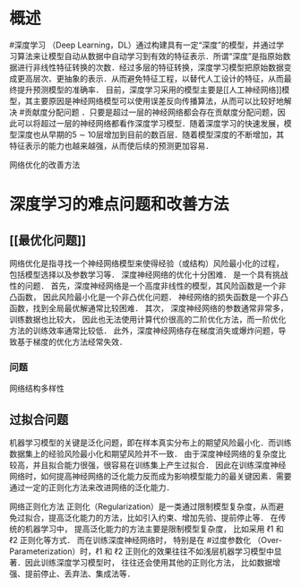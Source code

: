# 概述
#深度学习 （Deep Learning，DL）通过构建具有一定“深度”的模型，并通过学习算法来让模型自动从数据中自动学习到有效的特征表示．所谓“深度”是指原始数据进行非线性特征转换的次数．经过多层的特征转换，深度学习模型把原始数据变成更高层次、更抽象的表示．从而避免特征工程，以替代人工设计的特征，从而最终提升预测模型的准确率．
目前，深度学习采用的模型主要是[[人工神经网络]]模型，其主要原因是神经网络模型可以使用误差反向传播算法，从而可以比较好地解决 #贡献度分配问题 ．只要是超过一层的神经网络都会存在贡献度分配问题，因此可以将超过一层的神经网络都看作深度学习模型．随着深度学习的快速发展，模型深度也从早期的5 ∼ 10层增加到目前的数百层．随着模型深度的不断增加，其特征表示的能力也越来越强，从而使后续的预测更加容易．

网络优化的改善方法
# 深度学习的难点问题和改善方法
## [[最优化问题]]
网络优化是指寻找一个神经网络模型来使得经验（或结构）风险最小化的过程， 包括模型选择以及参数学习等． 
深度神经网络的优化十分困难． 是一个具有挑战性的问题． 
首先，深度神经网络是一个高度非线性的模型，其风险函数是一个非凸函数， 因此风险最小化是一个非凸优化问题． 神经网络的损失函数是一个非凸函数，找到全局最优解通常比较困难． 
其次， 深度神经网络的参数通常非常多， 训练数据也比较大， 因此也无法使用计算代价很高的二阶优化方法，而一阶优化方法的训练效率通常比较低． 
此外，深度神经网络存在梯度消失或爆炸问题，导致基于梯度的优化方法经常失效．
### 问题
网络结构多样性
## 过拟合问题
机器学习模型的关键是泛化问题，即在样本真实分布上的期望风险最小化．而训练数据集上的经验风险最小化和期望风险并不一致． 
由于深度神经网络的复杂度比较高，并且拟合能力很强，很容易在训练集上产生过拟合． 因此在训练深度神经网络时，如何提高神经网络的泛化能力反而成为影响模型能力的最关键因素．需要通过一定的正则化方法来改进网络的泛化能力．

 网络正则化方法
正则化（Regularization）是一类通过限制模型复杂度，从而避免过拟合，提高泛化能力的方法，比如引入约束、增加先验、提前停止等．
在传统的机器学习中， 提高泛化能力的方法主要是限制模型复杂度， 比如采用 ℓ1 和 ℓ2 正则化等方式． 而在训练深度神经网络时， 特别是在 #过度参数化 （Over-Parameterization）时，ℓ1 和 ℓ2 正则化的效果往往不如浅层机器学习模型中显著．因此训练深度学习模型时， 往往还会使用其他的正则化方法， 比如数据增强、提前停止、丢弃法、集成法等．